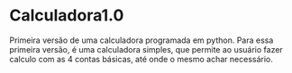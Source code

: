 # Calculadora1.0
Primeira versão  de uma calculadora programada em python. Para essa primeira versão, é uma calculadora simples, que permite ao usuário fazer calculo com as 4 contas básicas, até onde o mesmo achar necessário.
